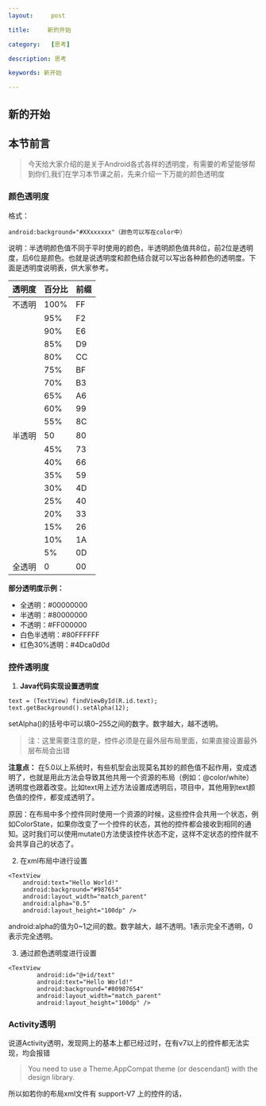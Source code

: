 ```yaml
---
layout:     post

title:     新的开始

category:   [思考]

description: 思考

keywords: 新开始

---
```


## 新的开始

## 本节前言
> 今天给大家介绍的是关于Android各式各样的透明度，有需要的希望能够帮到你们,我们在学习本节课之前，先来介绍一下万能的颜色透明度

### 颜色透明度
格式：

`android:background="#XXxxxxxx"（颜色可以写在color中）`

说明：半透明颜色值不同于平时使用的颜色，半透明颜色值共8位，前2位是透明度，后6位是颜色。也就是说透明度和颜色结合就可以写出各种颜色的透明度。下面是透明度说明表，供大家参考。


| 透明度 | 百分比 | 前缀 |
| --- | --- | --- |
| 不透明 | 100% | FF |
|  | 95% | F2 |
|  | 90% | E6 |
|  | 85% | D9 |
|  | 80% | CC |
|  | 75% | BF |
|  | 70% | B3 |
|  | 65% | A6 |
|  | 60% | 99 |
|  | 55% | 8C |
| 半透明 | 50 | 80 |
|  | 45% | 73 |
|  | 40% | 66 |
|  | 35% | 59 |
|  | 30% | 4D |
|  | 25% | 40 |
|  | 20% | 33 |
|  | 15% | 26 |
|  | 10% | 1A |
|  | 5% | 0D |
| 全透明 | 0 | 00 |


**部分透明度示例：**

- 全透明：#00000000
- 半透明：#80000000
- 不透明：#FF000000
- 白色半透明：#80FFFFFF
- 红色30%透明：#4Dca0d0d

### 控件透明度

1. **Java代码实现设置透明度**

```
text = (TextView) findViewById(R.id.text);
text.getBackground().setAlpha(12);
```

setAlpha()的括号中可以填0–255之间的数字。数字越大，越不透明。

>注：这里需要注意的是，控件必须是在最外层布局里面，如果直接设置最外层布局会出错

**注意点：**
在5.0以上系统时，有些机型会出现莫名其妙的颜色值不起作用，变成透明了，也就是用此方法会导致其他共用一个资源的布局（例如：@color/white）透明度也跟着改变。比如text用上述方法设置成透明后，项目中，其他用到text颜色值的控件，都变成透明了。

原因：在布局中多个控件同时使用一个资源的时候，这些控件会共用一个状态，例如ColorState，如果你改变了一个控件的状态，其他的控件都会接收到相同的通知。这时我们可以使用mutate()方法使该控件状态不定，这样不定状态的控件就不会共享自己的状态了。


2. 在xml布局中进行设置

```
<TextView
    android:text="Hello World!"
    android:background="#987654"
    android:layout_width="match_parent"
    android:alpha="0.5"
    android:layout_height="100dp" />
```

android:alpha的值为0~1之间的数。数字越大，越不透明。1表示完全不透明，0表示完全透明。

3. 通过颜色透明度进行设置

```
<TextView
        android:id="@+id/text"
        android:text="Hello World!"
        android:background="#80987654"
        android:layout_width="match_parent"
        android:layout_height="100dp" />
```

### Activity透明

说道Activity透明，发现网上的基本上都已经过时，在有v7以上的控件都无法实现，均会报错
> You need to use a Theme.AppCompat theme (or descendant) with the design library.

所以如若你的布局xml文件有 support-V7 上的控件的话，<style name="translucent">里的name要前要添加 AppTheme，如：
```
<style name=" AppTheme.translucent">
```

1. 方法一：

- 在 res/values/color.xml 文件下加入一个透明颜色值，这里的 color 参数，是两位数一个单位，前两位数是透明度（16进制：00 -- FF，最大为256，数值越低越透明），后面每两位一对是16进制颜色数字，示例中为白色。

```
<?xml version="1.0" encoding="utf-8"?>
<resources>
   <color name="translucent_background">#80000000</color>
</resources>
```


- 在 res/values/styles.xml 文件中加入一个自定义样式，代码如下。

```
<!-- item name="android:windowBackground"         设置背景透明度及其颜色值 -->
<!-- item name="android:windowIsTranslucent"      设置当前Activity是否透明-->
<!-- item name="android:windowAnimationStyle"     设置当前Activity进出方式-->
<style name="translucent">
    <item name="android:windowBackground">@color/translucent_background</item>
    <item name="android:windowIsTranslucent">true</item>
    <item name="android:windowAnimationStyle">@android:style/Animation.Translucent</item>
</style>
```


2. 方法二：

- 在Activity的布局xml的根标签中写入透明颜色：

```
android:background="#80000000"
```

- 在 AndroidManifest.xml 找到要实现透明的 Activity，在想要实现透明的 Activity 中配置其属性，如下：

```
android:theme="@android:style/Theme.Translucent.NoTitleBar"
```
